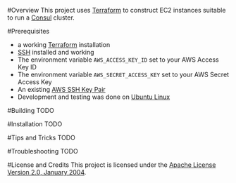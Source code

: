 #Overview
This project uses [Terraform](http://terraform.io/) to construct EC2 instances suitable to run a [Consul](https://www.consul.io/) cluster.

#Prerequisites
* a working [Terraform](http://terraform.io) installation
* [SSH](http://www.openssh.com/) installed and working
* The environment variable `AWS_ACCESS_KEY_ID` set to your AWS Access Key ID
* The environment variable `AWS_SECRET_ACCESS_KEY` set to your AWS Secret Access Key
* An existing [AWS SSH Key Pair](http://docs.aws.amazon.com/AWSEC2/latest/UserGuide/ec2-key-pairs.html)
* Development and testing was done on [Ubuntu Linux](http://www.ubuntu.com/)

#Building
TODO

#Installation
TODO

#Tips and Tricks
TODO

#Troubleshooting
TODO

#License and Credits
This project is licensed under the [Apache License Version 2.0, January 2004](http://www.apache.org/licenses/).

